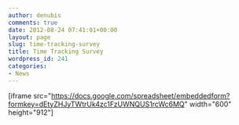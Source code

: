 ```yaml
---
author: denubis
comments: true
date: 2012-08-24 07:41:01+00:00
layout: page
slug: time-tracking-survey
title: Time Tracking Survey
wordpress_id: 241
categories:
- News
---
```


[iframe src="https://docs.google.com/spreadsheet/embeddedform?formkey=dEtyZHJyTWtrUk4zc1FzUWNQUS1rcWc6MQ" width="600" height="912"]
